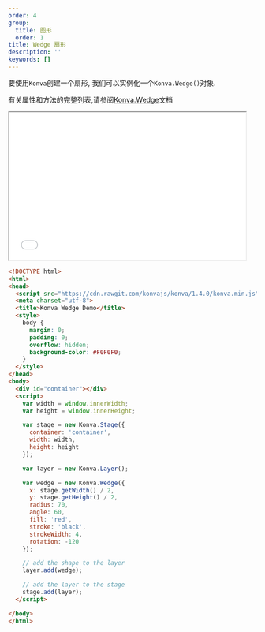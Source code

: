 ```yaml
---
order: 4
group:
  title: 图形
  order: 1
title: Wedge 扇形
description: ''
keywords: []
---
```




要使用`Konva`创建一个扇形, 我们可以实例化一个`Konva.Wedge()`对象.  

有关属性和方法的完整列表,请参阅[Konva.Wedge](https://konvajs.github.io/api/Konva.Wedge.html)文档


<iframe src="/downloads/code/shapes/Wedge.html" style="width: 50vw;height:300px;"></iframe>

```html
<!DOCTYPE html>
<html>
<head>
  <script src="https://cdn.rawgit.com/konvajs/konva/1.4.0/konva.min.js"></script>
  <meta charset="utf-8">
  <title>Konva Wedge Demo</title>
  <style>
    body {
      margin: 0;
      padding: 0;
      overflow: hidden;
      background-color: #F0F0F0;
    }
  </style>
</head>
<body>
  <div id="container"></div>
  <script>
    var width = window.innerWidth;
    var height = window.innerHeight;

    var stage = new Konva.Stage({
      container: 'container',
      width: width,
      height: height
    });

    var layer = new Konva.Layer();

    var wedge = new Konva.Wedge({
      x: stage.getWidth() / 2,
      y: stage.getHeight() / 2,
      radius: 70,
      angle: 60,
      fill: 'red',
      stroke: 'black',
      strokeWidth: 4,
      rotation: -120
    });

    // add the shape to the layer
    layer.add(wedge);

    // add the layer to the stage
    stage.add(layer);
  </script>

</body>
</html>
```

